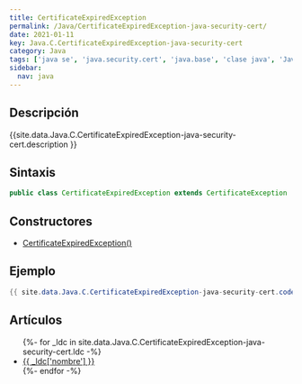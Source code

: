 ```yaml
---
title: CertificateExpiredException
permalink: /Java/CertificateExpiredException-java-security-cert/
date: 2021-01-11
key: Java.C.CertificateExpiredException-java-security-cert
category: Java
tags: ['java se', 'java.security.cert', 'java.base', 'clase java', 'Java 1.2']
sidebar: 
  nav: java
---
```


## Descripción
{{site.data.Java.C.CertificateExpiredException-java-security-cert.description }}

## Sintaxis
~~~java
public class CertificateExpiredException extends CertificateException
~~~

## Constructores
* [CertificateExpiredException()](/Java/CertificateExpiredException-java-security-cert/CertificateExpiredException/)

## Ejemplo
~~~java
{{ site.data.Java.C.CertificateExpiredException-java-security-cert.code}}
~~~

## Artículos
<ul>
{%- for _ldc in site.data.Java.C.CertificateExpiredException-java-security-cert.ldc -%}
   <li>
       <a href="{{_ldc['url'] }}">{{ _ldc['nombre'] }}</a>
   </li>
{%- endfor -%}
</ul>
